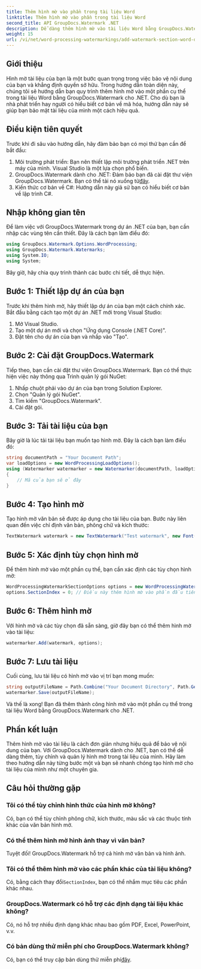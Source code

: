 ```yaml
---
title: Thêm hình mờ vào phần trong tài liệu Word
linktitle: Thêm hình mờ vào phần trong tài liệu Word
second_title: API GroupDocs.Watermark .NET
description: Dễ dàng thêm hình mờ vào tài liệu Word bằng GroupDocs.Watermark cho .NET. Bảo vệ nội dung của bạn với hướng dẫn đơn giản này.
weight: 15
url: /vi/net/word-processing-watermarkings/add-watermark-section-word-docs/
---
```

## Giới thiệu
Hình mờ tài liệu của bạn là một bước quan trọng trong việc bảo vệ nội dung của bạn và khẳng định quyền sở hữu. Trong hướng dẫn toàn diện này, chúng tôi sẽ hướng dẫn bạn quy trình thêm hình mờ vào một phần cụ thể trong tài liệu Word bằng GroupDocs.Watermark cho .NET. Cho dù bạn là nhà phát triển hay người có hiểu biết cơ bản về mã hóa, hướng dẫn này sẽ giúp bạn bảo mật tài liệu của mình một cách hiệu quả.
## Điều kiện tiên quyết
Trước khi đi sâu vào hướng dẫn, hãy đảm bảo bạn có mọi thứ bạn cần để bắt đầu:
1. Môi trường phát triển: Bạn nên thiết lập môi trường phát triển .NET trên máy của mình. Visual Studio là một lựa chọn phổ biến.
2.  GroupDocs.Watermark dành cho .NET: Đảm bảo bạn đã cài đặt thư viện GroupDocs.Watermark. Bạn có thể tải nó xuống từ[đây](https://releases.groupdocs.com/Watermark/net/).
3. Kiến thức cơ bản về C#: Hướng dẫn này giả sử bạn có hiểu biết cơ bản về lập trình C#.
## Nhập không gian tên
Để làm việc với GroupDocs.Watermark trong dự án .NET của bạn, bạn cần nhập các vùng tên cần thiết. Đây là cách bạn làm điều đó:
```csharp
using GroupDocs.Watermark.Options.WordProcessing;
using GroupDocs.Watermark.Watermarks;
using System.IO;
using System;
```
Bây giờ, hãy chia quy trình thành các bước chi tiết, dễ thực hiện.
## Bước 1: Thiết lập dự án của bạn
Trước khi thêm hình mờ, hãy thiết lập dự án của bạn một cách chính xác. Bắt đầu bằng cách tạo một dự án .NET mới trong Visual Studio:
1. Mở Visual Studio.
2. Tạo một dự án mới và chọn "Ứng dụng Console (.NET Core)".
3. Đặt tên cho dự án của bạn và nhấp vào "Tạo".
## Bước 2: Cài đặt GroupDocs.Watermark
Tiếp theo, bạn cần cài đặt thư viện GroupDocs.Watermark. Bạn có thể thực hiện việc này thông qua Trình quản lý gói NuGet:
1. Nhấp chuột phải vào dự án của bạn trong Solution Explorer.
2. Chọn "Quản lý gói NuGet".
3. Tìm kiếm "GroupDocs.Watermark".
4. Cài đặt gói.
## Bước 3: Tải tài liệu của bạn
Bây giờ là lúc tải tài liệu bạn muốn tạo hình mờ. Đây là cách bạn làm điều đó:
```csharp
string documentPath = "Your Document Path";
var loadOptions = new WordProcessingLoadOptions();
using (Watermarker watermarker = new Watermarker(documentPath, loadOptions))
{
    // Mã của bạn sẽ ở đây
}
```
## Bước 4: Tạo hình mờ
Tạo hình mờ văn bản sẽ được áp dụng cho tài liệu của bạn. Bước này liên quan đến việc chỉ định văn bản, phông chữ và kích thước:
```csharp
TextWatermark watermark = new TextWatermark("Test watermark", new Font("Arial", 19));
```
## Bước 5: Xác định tùy chọn hình mờ
Để thêm hình mờ vào một phần cụ thể, bạn cần xác định các tùy chọn hình mờ:
```csharp
WordProcessingWatermarkSectionOptions options = new WordProcessingWatermarkSectionOptions();
options.SectionIndex = 0; // Điều này thêm hình mờ vào phần đầu tiên
```
## Bước 6: Thêm hình mờ
Với hình mờ và các tùy chọn đã sẵn sàng, giờ đây bạn có thể thêm hình mờ vào tài liệu:
```csharp
watermarker.Add(watermark, options);
```
## Bước 7: Lưu tài liệu
Cuối cùng, lưu tài liệu có hình mờ vào vị trí bạn mong muốn:
```csharp
string outputFileName = Path.Combine("Your Document Directory", Path.GetFileName(documentPath));
watermarker.Save(outputFileName);
```
Và thế là xong! Bạn đã thêm thành công hình mờ vào một phần cụ thể trong tài liệu Word bằng GroupDocs.Watermark cho .NET.
## Phần kết luận
Thêm hình mờ vào tài liệu là cách đơn giản nhưng hiệu quả để bảo vệ nội dung của bạn. Với GroupDocs.Watermark dành cho .NET, bạn có thể dễ dàng thêm, tùy chỉnh và quản lý hình mờ trong tài liệu của mình. Hãy làm theo hướng dẫn này từng bước một và bạn sẽ nhanh chóng tạo hình mờ cho tài liệu của mình như một chuyên gia.
## Câu hỏi thường gặp
### Tôi có thể tùy chỉnh hình thức của hình mờ không?
Có, bạn có thể tùy chỉnh phông chữ, kích thước, màu sắc và các thuộc tính khác của văn bản hình mờ.
### Có thể thêm hình mờ hình ảnh thay vì văn bản?
Tuyệt đối! GroupDocs.Watermark hỗ trợ cả hình mờ văn bản và hình ảnh.
### Tôi có thể thêm hình mờ vào các phần khác của tài liệu không?
 Có, bằng cách thay đổi`SectionIndex`, bạn có thể nhắm mục tiêu các phần khác nhau.
### GroupDocs.Watermark có hỗ trợ các định dạng tài liệu khác không?
Có, nó hỗ trợ nhiều định dạng khác nhau bao gồm PDF, Excel, PowerPoint, v.v.
### Có bản dùng thử miễn phí cho GroupDocs.Watermark không?
 Có, bạn có thể truy cập bản dùng thử miễn phí[đây](https://releases.groupdocs.com/).